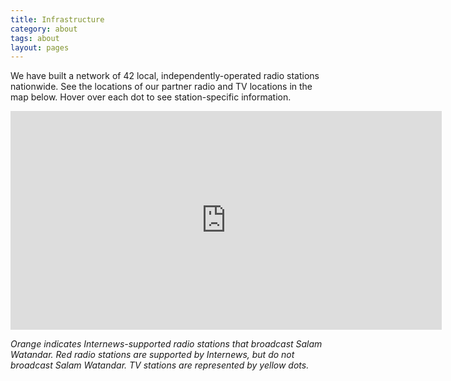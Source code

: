 ```yaml
---
title: Infrastructure
category: about
tags: about
layout: pages
---
```



We have built a network of 42 local, independently-operated radio stations nationwide. See the locations of our partner radio and TV locations in the map below. Hover over each dot to see station-specific information.  

<iframe width='690' height='350' frameBorder='0' src='http://a.tiles.mapbox.com/v3/internews-af.map-d8o20dwi.html#5/34.461/70.467'> </iframe>

_Orange indicates Internews-supported radio stations that broadcast Salam Watandar. Red radio stations are supported by Internews, but do not broadcast Salam Watandar. TV stations are represented by yellow dots._




